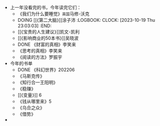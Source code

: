- 上一年没看完的书，今年读完它们：
	- 《我们为什么要睡觉》`英国`马修-沃克
	- DOING [[《第二大脑》]]涂子沛
	  :LOGBOOK:
	  CLOCK: [2023-10-19 Thu 23:03:03]
	  :END:
	- [[《宝贵的人生建议》]]凯文-凯利
	- [[《影响商业的50本书》]]吴晓波
	- DONE 《财富的真相》李笑来
	- 《思考的真相》李笑来
	- 《阅读的方法》罗振宇
- 今年的书单
	- DONE 《科幻世界》202206
	- 《马斯克传》
	- 《知行合一王阳明》
	- 《稳赚》
	- [[《变量》]] 6
	- 《钱从哪里来》5
	- 《乌合之众》
	- 《借势》
-